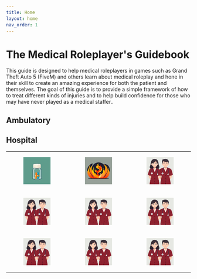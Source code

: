 ```yaml
---
title: Home
layout: home
nav_order: 1
---
```


# The Medical Roleplayer's Guidebook

This guide is designed to help medical roleplayers in games such as Grand Theft Auto 5 (FiveM) and others learn about medical roleplay and hone in their skill to create an amazing experience for both the patient and themselves. The goal of this guide is to provide a simple framework of how to treat different kinds of injuries and to help build confidence for those who may have never played as a medical staffer..

## Ambulatory

## Hospital

<table><tbody><tr><td><a href="/docs/General/Medication.html"><figure class="image"> <img src="https://raw.githubusercontent.com/dangitrp/medical-rp-guide/main/assets/images/pills.jpg"></figure></a></td><td><a href="/docs/Hospital/Burns.html"><figure class="image"> <img src="https://raw.githubusercontent.com/dangitrp/medical-rp-guide/main/assets/images/fire.jpg"></figure></a></td><td><figure class="image"><img src="https://raw.githubusercontent.com/dangitrp/medical-rp-guide/main/assets/images/hospital.jpg"></figure></td></tr><tr><td><figure class="image"><img src="https://raw.githubusercontent.com/dangitrp/medical-rp-guide/main/assets/images/hospital.jpg"></figure></td><td><figure class="image"><img src="https://raw.githubusercontent.com/dangitrp/medical-rp-guide/main/assets/images/hospital.jpg"></figure></td><td><figure class="image"><img src="https://raw.githubusercontent.com/dangitrp/medical-rp-guide/main/assets/images/hospital.jpg"></figure></td></tr><tr><td><figure class="image"><img src="https://raw.githubusercontent.com/dangitrp/medical-rp-guide/main/assets/images/hospital.jpg"></figure></td><td><figure class="image"><img src="https://raw.githubusercontent.com/dangitrp/medical-rp-guide/main/assets/images/hospital.jpg"></figure></td><td><figure class="image"><img src="https://raw.githubusercontent.com/dangitrp/medical-rp-guide/main/assets/images/hospital.jpg"></figure></td></tr></tbody></table>
